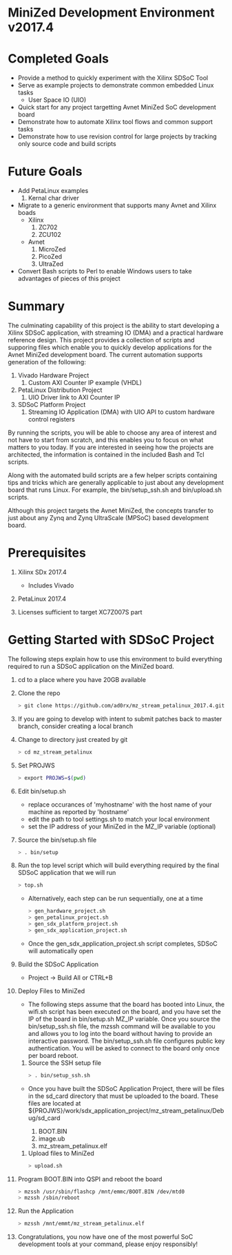 # MiniZed Development Environment v2017.4

# Completed Goals 
* Provide a method to quickly experiment with the Xilinx SDSoC Tool
* Serve as example projects to demonstrate common embedded Linux tasks
  * User Space IO (UIO)
* Quick start for any project targetting Avnet MiniZed SoC development board
* Demonstrate how to automate Xilinx tool flows and common support tasks
* Demonstrate how to use revision control for large projects by tracking only source code and build scripts

# Future Goals
* Add PetaLinux examples
  1. Kernal char driver
* Migrate to a generic environment that supports many Avnet and Xilinx boads
  * Xilinx
    1. ZC702
    1. ZCU102
  * Avnet
    1. MicroZed
    1. PicoZed
    1. UltraZed
* Convert Bash scripts to Perl to enable Windows users to take advantages of pieces of this project    

# Summary
The culminating capability of this project is the ability to start developing a Xilinx SDSoC application, with streaming IO (DMA) and a practical hardware reference design. This project provides a collection of scripts and supporing files which enable you to quickly develop applications for the Avnet MiniZed development board. The current automation supports generation of the following:

1. Vivado Hardware Project
   1. Custom AXI Counter IP example (VHDL)
1. PetaLinux Distribution Project
   1. UIO Driver link to AXI Counter IP
1. SDSoC Platform Project
   1. Streaming IO Application (DMA) with UIO API to custom hardware control registers
   
By running the scripts, you will be able to choose any area of interest and not have to start from scratch, and this enables you to focus on what matters to you today. If you are interested in seeing how the projects are architected, the information is contained in the included Bash and Tcl scripts.  

Along with the automated build scripts are a few helper scripts containing tips and tricks which are generally applicable to just about any development board that runs Linux. For example, the bin/setup_ssh.sh and bin/upload.sh scripts.

Although this project targets the Avnet MiniZed, the concepts transfer to just about any Zynq and Zynq UltraScale (MPSoC) based development board.

# Prerequisites

1. Xilinx SDx 2017.4 
   - Includes Vivado
   
1. PetaLinux 2017.4 

1. Licenses sufficient to target XC7Z007S part

# Getting Started with SDSoC Project

The following steps explain how to use this environment to build everything required to run a SDSoC application on the MiniZed board.

1. cd to a place where you have 20GB available

1. Clone the repo
   ```sh
   > git clone https://github.com/ad0rx/mz_stream_petalinux_2017.4.git mz_stream_petalinux --depth 1
   ```

1. If you are going to develop with intent to submit patches back to master branch, 
   consider creating a local branch

1. Change to directory just created by git
   ```sh
   > cd mz_stream_petalinux
   ```

5. Set PROJWS
   ```sh
   > export PROJWS=$(pwd)
   ```

1. Edit bin/setup.sh
   - replace occurances of 'myhostname' with the host name of your machine as reported by 'hostname'
   - edit the path to tool settings.sh to match your local environment
   - set the IP address of your MiniZed in the MZ_IP variable (optional)
  
1. Source the bin/setup.sh file
   ```sh
   > . bin/setup
   ```

1. Run the top level script which will build everything required by the final
   SDSoC application that we will run
   ```sh
   > top.sh
   ```
   
   - Alternatively, each step can be run sequentially, one at a time
     ```sh
     > gen_hardware_project.sh
     > gen_petalinux_project.sh
     > gen_sdx_platform_project.sh
     > gen_sdx_application_project.sh
     ```
   - Once the gen_sdx_application_project.sh script completes, SDSoC will automatically open
   
1. Build the SDSoC Application

   - Project -> Build All or CTRL+B
   
1. Deploy Files to MiniZed

   - The following steps assume that the board has booted into Linux, the wifi.sh script has been executed on the board, and you have set the IP of the board in bin/setup.sh MZ_IP variable. Once you source the bin/setup_ssh.sh file, the mzssh command will be available to you and allows you to log into the board without having to provide an interactive password. The bin/setup_ssh.sh file configures public key authentication. You will be asked to connect to the board only once per board reboot.

   1. Source the SSH setup file
      ```sh
      > . bin/setup_ssh.sh
      ```

   - Once you have built the SDSoC Application Project, there will be files in the sd_card directory that must be uploaded to the board. These files are located at ${PROJWS}/work/sdx_application_project/mz_stream_petalinux/Debug/sd_card

     1. BOOT.BIN
     1. image.ub
     1. mz_stream_petalinux.elf
     
   1. Upload files to MiniZed
      ```sh
      > upload.sh
      ```

1. Program BOOT.BIN into QSPI and reboot the board
   ```sh
   > mzssh /usr/sbin/flashcp /mnt/emmc/BOOT.BIN /dev/mtd0
   > mzssh /sbin/reboot
   ```

1. Run the Application
   ```sh
   > mzssh /mnt/emmt/mz_stream_petalinux.elf
   ```
   
1. Congratulations, you now have one of the most powerful SoC development tools at your command, please enjoy responsibly!
